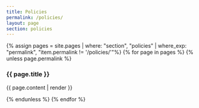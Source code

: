 ```yaml
---
title: Policies
permalink: /policies/
layout: page
section: policies
---
```

{% assign pages = site.pages | where: "section", "policies" | where_exp: "permalink", "item.permalink != '/policies/'"%}
{% for page in pages %}
{% unless page.permalink %}
<h3>{{ page.title }}</h3>
<p>{{ page.content | render }}</p>
{% endunless %}
{% endfor %}